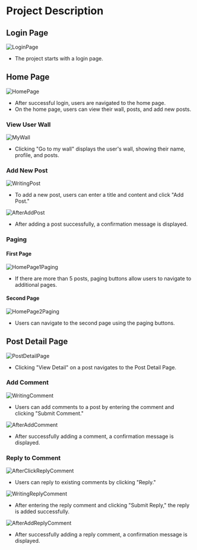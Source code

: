 # Project Description

## Login Page

![LoginPage](./src/main/resources/static/img/loginPage.png)

- The project starts with a login page.

## Home Page

![HomePage](./src/main/resources/static/img/HomePage.png)

- After successful login, users are navigated to the home page.
- On the home page, users can view their wall, posts, and add new posts.

### View User Wall

![MyWall](./src/main/resources/static/img/myWall.png)

- Clicking "Go to my wall" displays the user's wall, showing their name, profile, and posts.

### Add New Post

![WritingPost](./src/main/resources/static/img/writingPost.png)

- To add a new post, users can enter a title and content and click "Add Post."

![AfterAddPost](./src/main/resources/static/img/afterAddPost.png)

- After adding a post successfully, a confirmation message is displayed.

### Paging

#### First Page

![HomePage1Paging](./src/main/resources/static/img/HomePage1Paging.png)

- If there are more than 5 posts, paging buttons allow users to navigate to additional pages.

#### Second Page

![HomePage2Paging](./src/main/resources/static/img/HomePage2Paging.png)

- Users can navigate to the second page using the paging buttons.

## Post Detail Page

![PostDetailPage](./src/main/resources/static/img/postDetailPage.png)

- Clicking "View Detail" on a post navigates to the Post Detail Page.

### Add Comment

![WritingComment](./src/main/resources/static/img/writingComment.png)

- Users can add comments to a post by entering the comment and clicking "Submit Comment."

![AfterAddComment](./src/main/resources/static/img/afterAddComment.png)

- After successfully adding a comment, a confirmation message is displayed.

### Reply to Comment

![AfterClickReplyComment](./src/main/resources/static/img/afterClickReplyComment.png)

- Users can reply to existing comments by clicking "Reply."

![WritingReplyComment](./src/main/resources/static/img/writingReplyComment.png)

- After entering the reply comment and clicking "Submit Reply," the reply is added successfully.

![AfterAddReplyComment](./src/main/resources/static/img/afterAddReplyComment.png)

- After successfully adding a reply comment, a confirmation message is displayed.

